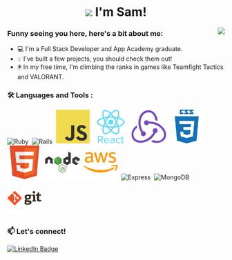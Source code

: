 <!---
- 👋 Hi, I’m @sam-kim99
- 👀 I’m interested in ...
- 🌱 I’m currently learning ...
- 💞️ I’m looking to collaborate on ...
- 📫 How to reach me ...
- 😄 Pronouns: ...
- ⚡ Fun fact: ...
sam-kim99/sam-kim99 is a ✨ special ✨ repository because its `README.md` (this file) appears on your GitHub profile.
You can click the Preview link to take a look at your changes.
--->
<h1 align="center"><img src="https://media.giphy.com/media/hvRJCLFzcasrR4ia7z/giphy.gif" width="35"> I'm Sam!</h1>

<img align="right" src="https://github-readme-stats.vercel.app/api/top-langs/?username=sam-kim99&layout=compact" />

<div>
<h3>Funny seeing you here, here's a bit about me:</h3>
  <ul>
    <li> 💻 I'm a Full Stack Developer and App Academy graduate.</li>
    <li> 💡 I've built a few projects, you should check them out!</li>
    <li> 🖲️ In my free time, I'm climbing the ranks in games like Teamfight Tactics and VALORANT.</li>
  </ul>
</div>


### :hammer_and_wrench: Languages and Tools :
<div>
  <img src="https://cdn.jsdelivr.net/gh/devicons/devicon@latest/icons/ruby/ruby-original.svg" title="Ruby" alt="Ruby" width="80" height="80" />&nbsp;
  <img src="https://cdn.jsdelivr.net/gh/devicons/devicon@latest/icons/rails/rails-original-wordmark.svg" title="Rails" alt="Rails" width="80" height="80" />&nbsp;
  <img src="https://github.com/devicons/devicon/blob/master/icons/javascript/javascript-original.svg" title="JavaScript" alt="JavaScript" width="80" height="80"/>&nbsp;
  <img src="https://github.com/devicons/devicon/blob/master/icons/react/react-original-wordmark.svg" title="React" alt="React" width="80" height="80"/>&nbsp;
  <img src="https://github.com/devicons/devicon/blob/master/icons/redux/redux-original.svg" title="Redux" alt="Redux " width="80" height="80"/>&nbsp;
  <img src="https://github.com/devicons/devicon/blob/master/icons/css3/css3-plain-wordmark.svg"  title="CSS3" alt="CSS" width="80" height="80"/>&nbsp;
  <img src="https://github.com/devicons/devicon/blob/master/icons/html5/html5-original.svg" title="HTML5" alt="HTML" width="80" height="80"/>&nbsp;
  <img src="https://github.com/devicons/devicon/blob/master/icons/nodejs/nodejs-original-wordmark.svg" title="NodeJS" alt="NodeJS" width="80" height="80"/>&nbsp;
  <img src="https://github.com/devicons/devicon/blob/master/icons/amazonwebservices/amazonwebservices-plain-wordmark.svg" title="AWS" alt="AWS" width="80" height="80"/>&nbsp;
  <img src="https://cdn.jsdelivr.net/gh/devicons/devicon@latest/icons/express/express-original.svg" title="Express" alt="Express" width="80" height="80" />&nbsp;
  <img src="https://cdn.jsdelivr.net/gh/devicons/devicon@latest/icons/mongodb/mongodb-original-wordmark.svg" title="MongoDB" alt="MongoDB" width="80" height="80" />&nbsp;
  <img src="https://github.com/devicons/devicon/blob/master/icons/git/git-original-wordmark.svg" title="Git" alt="Git" width="80" height="80"/>
</div>


<div id="badges">
  <h3> 📫 Let's connect!</h3>
  <a href="https://www.linkedin.com/in/samuel-kim-b8460b225/" target="_blank">
    <img src="https://img.shields.io/badge/LinkedIn-blue?style=for-the-badge&logo=linkedin&logoColor=white" alt="LinkedIn Badge"/>
  </a>
</div>
